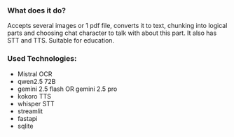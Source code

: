 ### What does it do?

Accepts several images or 1 pdf file, converts it to text, chunking into logical parts and choosing chat character to talk with about this part. It also has STT and TTS. Suitable for education.

### Used Technologies:
- Mistral OCR
- qwen2.5 72B
- gemini 2.5 flash OR gemini 2.5 pro
- kokoro TTS
- whisper STT
- streamlit
- fastapi
- sqlite